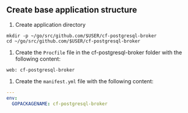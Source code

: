 ## Create base application structure

1. Create application directory
  ```exec
  mkdir -p ~/go/src/github.com/$USER/cf-postgresql-broker
  cd ~/go/src/github.com/$USER/cf-postgresql-broker
  ```

1. Create the `Procfile` file in the cf-postgresql-broker folder with the following content:
  ```file=~/go/src/github.com/$USER/cf-postgresql-broker/Procfile
  web: cf-postgresql-broker
  ```

1. Create the `manifest.yml` file with the following content:
  ```file=~/go/src/github.com/$USER/cf-postgresql-broker/manifest.yml
  ---
  env:
    GOPACKAGENAME: cf-postgresql-broker
  ```


